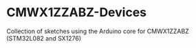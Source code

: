 # CMWX1ZZABZ-Devices
Collection of sketches using the Arduino core for CMWX1ZZABZ (STM32L082 and SX1276)

